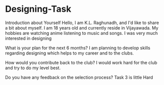 # Designing-Task

Introduction about Yourself 
Hello, I am K.L. Raghunadh, and I'd like to share a bit about myself. I am 18 years old and currently reside in Vijayawada. My hobbies are watching anime listening to music and songs. I was very much interested in designing

What is your plan for the next 6 months? 
I am planning to develop skills regarding designing which helps to my career and to the clubs.

How would you contribute back to the club? 
I would work hard for the club and try to do my level best.

Do you have any feedback on the selection process? 
Task 3 is little Hard

